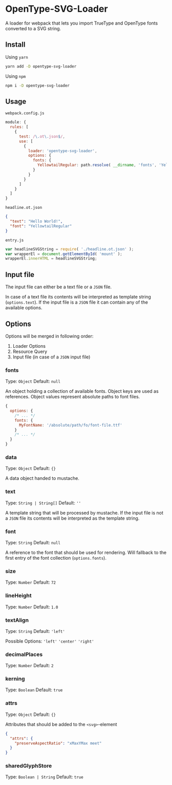 # OpenType-SVG-Loader

A loader for webpack that lets you import TrueType and OpenType fonts converted to a SVG string.

## Install

Using `yarn`
```bash
yarn add -D opentype-svg-loader
```

Using `npm`
```bash
npm i -D opentype-svg-loader
```

## Usage

`webpack.config.js`

```javascript
module: {
  rules: [
    {
      test: /\.ot\.json$/,
      use: [
        {
          loader: 'opentype-svg-loader',
          options: {
            fonts: {
              YellowtailRegular: path.resolve( __dirname, 'fonts', 'Yellowtail', 'Yellowtail-Regular.ttf' )
            }
          }
        }
      ]
    }
  ]
}
```

`headline.ot.json`

```json
{
  "text": "Hello World!",
  "font": "YellowtailRegular"
}
```

`entry.js`

```javascript
var headlineSVGString = require( './headline.ot.json' );
var wrapperEl = document.getElementById( 'mount' );
wrapperEl.innerHTML = headlineSVGString;
```

## Input file

The input file can either be a text file or a `JSON` file.

In case of a text file its contents will be interpreted as template string (`options.text`).
If the input file is a `JSON` file it can contain any of the available options. 

## Options

Options will be merged in following order:
1. Loader Options
2. Resource Query
3. Input file (in case of a `JSON` input file)

### fonts
Type: `Object`
Default: `null`

An object holding a collection of available fonts. Object keys are used as references. Object values represent absolute paths to font files.

```javascript
{
  options: {
    /* ... */
    fonts: {
      MyFontName: '/absolute/path/fo/font-file.ttf'
    }
    /* ... */
  }
}
```

### data
Type: `Object`
Default: `{}`

A data object handed to mustache.

### text
Type: `String | String[]`
Default: `''`

A template string that will be processed by mustache. If the input file is not a `JSON` file its contents will be interpreted as the template string.

### font
Type: `String`
Default: `null`

A reference to the font that should be used for rendering. Will fallback to the first entry of the font collection (`options.fonts`).

### size
Type: `Number`
Default: `72`

### lineHeight
Type: `Number`
Default: `1.0`

### textAlign
Type: `String`
Default: `'left'`

Possible Options: `'left'` `'center'` `'right'` 

### decimalPlaces
Type: `Number`
Default: `2`

### kerning
Type: `Boolean`
Default: `true`

### attrs
Type: `Object`
Default: `{}`

Attributes that should be added to the `<svg>`-element

```json
{
  "attrs": {
    "preserveAspectRatio": "xMaxYMax meet"
  }
}
```

### sharedGlyphStore
Type: `Boolean | String`
Default: `true`
